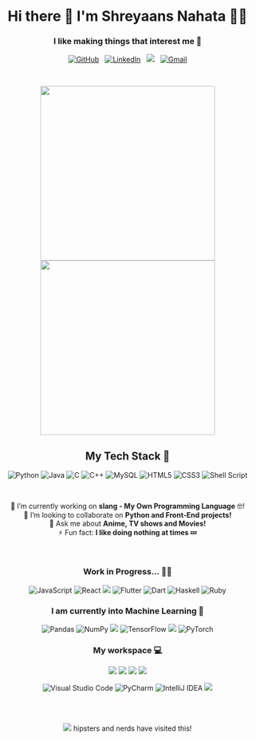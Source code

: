 <h1 align='center'>
  Hi there 👋 I'm Shreyaans Nahata 👨‍💻
</h1>

<h3 align="center">
 I like making things that interest me 🧠
</h3>


<p align='center'>
 <a href="https://github.com/IAmOZRules"><img alt="GitHub" src="https://img.shields.io/badge/github-%23121011.svg?style=for-the-badge&logo=github&logoColor=white"/></a>&nbsp;&nbsp;
 <a href="https://www.linkedin.com/in/iamozrules/"><img alt="LinkedIn" src="https://img.shields.io/badge/linkedin-%230077B5.svg?style=for-the-badge&logo=linkedin&logoColor=white"/></a>&nbsp;&nbsp;
 <a href="https://www.kaggle.com/shreyaansnahata"><img src="https://img.shields.io/badge/Kaggle-20BEFF?style=for-the-badge&logo=Kaggle&logoColor=white" /></a>&nbsp;&nbsp;
<a href="mailto:iamozrules@gmail.com"><img alt="Gmail" src="https://img.shields.io/badge/Gmail-D14836?style=for-the-badge&logo=gmail&logoColor=white" /></a>
</p><br>


<p align='center'>
  <a href="#"><img src="http://github-readme-streak-stats.herokuapp.com?user=IAmOZRules&theme=nightowl&fire=DD2727" width="350"></a>
 <a href="#"><img src="https://github-readme-stats.vercel.app/api?username=IAmOZRules&show_icons=true&hide_border=false&theme=nightowl" width="350"></a>
</p>

<h2 align="center"> My Tech Stack 🔭 </h2>

<p align='center'>
 <img alt="Python" src="https://img.shields.io/badge/python-%2314354C.svg?style=for-the-badge&logo=python&logoColor=white"/> <img alt="Java" src="https://img.shields.io/badge/java-%23ED8B00.svg?style=for-the-badge&logo=java&logoColor=white"/> <img alt="C" src="https://img.shields.io/badge/c-%2300599C.svg?style=for-the-badge&logo=c&logoColor=white"/> <img alt="C++" src="https://img.shields.io/badge/c++%20-%2300599C.svg?&style=for-the-badge&logo=c%2B%2B&ogoColor=white"> <img alt="MySQL" src="https://img.shields.io/badge/mysql-%2300f.svg?style=for-the-badge&logo=mysql&logoColor=white"/> <img alt="HTML5" src="https://img.shields.io/badge/html5-%23E34F26.svg?style=for-the-badge&logo=html5&logoColor=white"/> <img alt="CSS3" src="https://img.shields.io/badge/css3-%231572B6.svg?style=for-the-badge&logo=css3&logoColor=white"/> <img alt="Shell Script" src="https://img.shields.io/badge/shell_script-%23121011.svg?style=for-the-badge&logo=gnu-bash&logoColor=white"/>
 </p><br>

<p align='center'>
🔭 I’m currently working on <b>  slang - My Own Programming Language</b> 🤓!<br>
👯 I’m looking to collaborate on <b>Python and Front-End projects!</b><br>
💬 Ask me about <b>Anime, TV shows and Movies!</b><br>
⚡ Fun fact: <b>I like doing nothing at times 💤</b><br>
</p><br>

<h3 align="center"> Work in Progress... 👨‍🎓 </h3>

<p align='center'>
<img alt="JavaScript" src="https://img.shields.io/badge/javascript-%23323330.svg?style=for-the-badge&logo=javascript&logoColor=%23F7DF1E"/> <img alt="React" src="https://img.shields.io/badge/react-%2320232a.svg?style=for-the-badge&logo=react&logoColor=%2361DAFB"/> <img src= "https://img.shields.io/badge/Amazon_AWS-232F3E?style=for-the-badge&logo=amazon-aws&logoColor=white" /> <img alt="Flutter" src="https://img.shields.io/badge/Flutter-%2302569B.svg?style=for-the-badge&logo=Flutter&logoColor=white" /> <img alt="Dart" src="https://img.shields.io/badge/dart-%230175C2.svg?style=for-the-badge&logo=dart&logoColor=white"/> <img alt="Haskell" src="https://img.shields.io/badge/Haskell-000000?style=for-the-badge&logo=Haskell&logoColor=white"/> <img alt="Ruby" src="https://img.shields.io/badge/ruby-%23CC342D.svg?style=for-the-badge&logo=ruby&logoColor=white"/>
</p>

<h3 align="center"> I am currently into Machine Learning 🤖 </h3>

<p align='center'>
<img alt="Pandas" src="https://img.shields.io/badge/pandas-%23150458.svg?style=for-the-badge&logo=pandas&logoColor=white" /> <img alt="NumPy" src="https://img.shields.io/badge/numpy-%23013243.svg?style=for-the-badge&logo=numpy&logoColor=white" /> <img src="https://img.shields.io/badge/scikit_learn-F7931E?style=for-the-badge&logo=scikit-learn&logoColor=white"/> <img alt="TensorFlow" src="https://img.shields.io/badge/TensorFlow-%23FF6F00.svg?style=for-the-badge&logo=TensorFlow&logoColor=white" /> <img src= "https://img.shields.io/badge/OpenCV-27338e?style=for-the-badge&logo=OpenCV&logoColor=white" /> <img alt="PyTorch" src="https://img.shields.io/badge/PyTorch-%23EE4C2C.svg?style=for-the-badge&logo=PyTorch&logoColor=white" /> 
</p>

<h3 align="center"> My workspace 💻 </h3>
<p align='center'>
  <img src="https://img.shields.io/badge/windows-%230078D6.svg?&style=for-the-badge&logo=windows&logoColor=white" /> <img src= "https://img.shields.io/badge/Ubuntu-E95420?style=for-the-badge&logo=ubuntu&logoColor=white" /> <img src="https://img.shields.io/badge/intel-core%20i5%2010th-%230071C5.svg?&style=for-the-badge&logo=intel&logoColor=white" /> <img src="https://img.shields.io/badge/RAM-12GB-%230071C5.svg?&style=for-the-badge&logoColor=white" />
</p>

<p align='center'>
 <img alt="Visual Studio Code" src="https://img.shields.io/badge/VisualStudioCode-0078d7.svg?style=for-the-badge&logo=visual-studio-code&logoColor=white"/> <img alt="PyCharm" src="https://img.shields.io/badge/pycharm-143?style=for-the-badge&logo=pycharm&logoColor=black&color=black&labelColor=green"/> <img alt="IntelliJ IDEA" src="https://img.shields.io/badge/IntelliJIDEA-000000.svg?style=for-the-badge&logo=intellij-idea&logoColor=white"/> <img src= "https://img.shields.io/badge/PowerShell-5391FE?style=for-the-badge&logo=PowerShell&logoColor=white" />
</p><br></br>


<p align='center'>
  <a href="#"><img src="https://badges.pufler.dev/visits/IAmOZRules/IAmOZRules"></a> hipsters and nerds have visited this!
</p>
